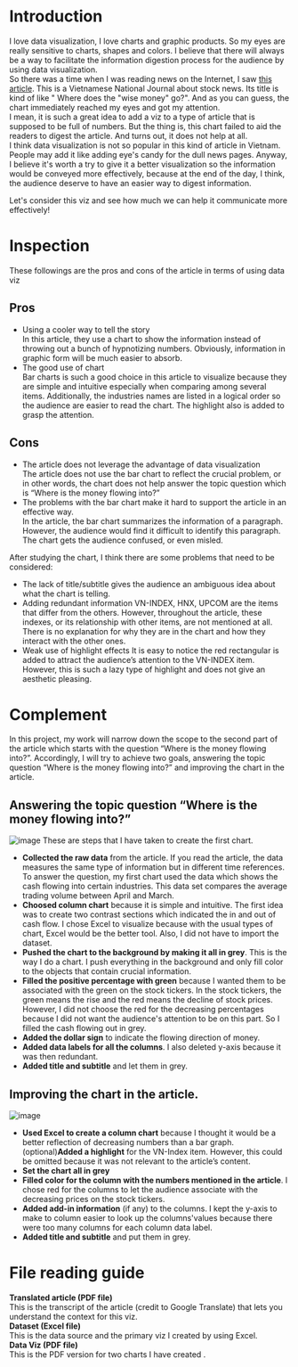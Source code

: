 # Introduction
I love data visualization, I love charts and graphic products. So my eyes are really sensitive to charts, shapes and colors. I believe that there will always be a way to facilitate the information digestion process for the audience by using data visualization.<br />
So there was a time when I was reading news on the Internet, I saw [this article](https://laodong.vn/tien-te-dau-tu/chung-khoan-tien-khon-dang-chay-vao-co-phieu-nao-1041204.ldo). This is a Vietnamese National Journal about stock news. Its title is kind of like " Where does the "wise money" go?". And as you can guess, the chart immediately reached my eyes and got my attention. <br />
I mean, it is such a great idea to add a viz to a type of article that is supposed to be full of numbers. But the thing is, this chart failed to aid the readers to digest the article. And turns out, it does not help at all.<br />
I think data visualization is not so popular in this kind of article in Vietnam. People may add it like adding eye's candy for the dull news pages. Anyway, I believe it's worth a try to give it a better visualization so the information would be conveyed more effectively, because at the end of the day, I think, the audience deserve to have an easier way to digest information. <br />
 
Let's consider this viz and see how much we can help it communicate more effectively!

# Inspection
These followings are the pros and cons of the article in terms of using data viz
## Pros
* Using a cooler way to tell the story<br />
In this article, they use a chart to show the information instead of throwing out a bunch of hypnotizing numbers. Obviously, information in graphic form will be much easier to absorb.
* The good use of chart<br />
Bar charts is such a good choice in this article to visualize because they are simple and intuitive especially when comparing among several items. Additionally, the industries names are listed in a logical order so the audience are easier to read the chart. The highlight also is added to grasp the attention.
## Cons
* The article does not leverage the advantage of data visualization<br />
The article does not use the bar chart to reflect the crucial problem, or in other words, the chart does not help answer the topic question which is “Where is the money flowing into?”
* The problems with the bar chart make it hard to support the article in an effective way. <br />
In the article, the bar chart summarizes the information of a paragraph. However, the audience would find it difficult to identify this paragraph. The chart gets the audience confused, or even misled.

After studying the chart, I think there are some problems that need to be considered:
  * The lack of title/subtitle gives the audience an ambiguous idea about what the chart is telling.  
  * Adding redundant information 
VN-INDEX, HNX, UPCOM are the items that differ from the others. However, throughout the article, these indexes, or its relationship with other items, are not mentioned at all. There is no explanation for why they are in the chart and how they interact with the other ones.
  * Weak use of highlight effects
It is easy to notice the red rectangular is added to attract the audience’s attention to the VN-INDEX item. However, this is such a lazy type of highlight and does not give an aesthetic pleasing.  

# Complement  
In this project, my work will narrow down the scope to the second part of the article which starts with the question “Where is the money flowing into?”. Accordingly, I will try to achieve two goals, answering the topic question “Where is the money flowing into?” and improving the chart in the article. 

## Answering the topic question “Where is the money flowing into?”

![image](https://user-images.githubusercontent.com/106227875/173179645-480de6f5-9b66-4369-adf3-990ac1850b8f.png)
These are steps that I have taken to create the first chart. <br />
  * **Collected the raw data** from the article. If you read the article, the data measures the same type of information but in different time references. To answer the  question, my first chart used the data which shows the cash flowing into certain industries. This data set compares the average trading volume between April and   March. <br />
  * **Choosed column chart** because it is simple and intuitive. The first idea was to create two contrast sections which indicated the in and out of cash flow.  I chose Excel to visualize because with the usual types of chart, Excel would be the better tool. Also, I did not have to import the dataset.<br />
  * **Pushed the chart to the background by making it all in grey**. This is the way I do a chart. I push everything in the background and only fill color to the objects that contain crucial information.<br />
  * **Filled the positive percentage with green** because I wanted them to be associated with the green on the stock tickers. In the stock tickers, the green means the rise and the red means the decline of stock prices. However, I did not choose the red for the decreasing percentages because I did not want the audience's attention to be on this part. So I filled the cash flowing out in grey. <br />
  * **Added the dollar sign** to indicate the flowing direction of money. <br />
  * **Added data labels for all the columns**. I also deleted y-axis because it was then redundant.<br />
  * **Added title and subtitle** and let them in grey.<br />
## Improving the chart in the article.<br />
![image](https://user-images.githubusercontent.com/106227875/173179713-771a7fbd-c0a7-4c74-a156-7a36f7dd4b16.png)
  * **Used Excel to create a column chart** because I thought it would be a better reflection of decreasing numbers than a bar graph.   <br />
  (optional)**Added a highlight** for the VN-Index item.  However, this could be omitted because it was not relevant to the article’s content. 
  * **Set the chart all in grey** <br />
  * **Filled color for the column with the numbers mentioned in the article**. I chose red for the columns to let the audience associate with the decreasing prices on the stock tickers.<br />
  * **Added add-in information** (if any) to the columns. I kept the y-axis to make to column easier to look up the columns'values because there were too many columns for each column data label. <br />
  * **Added title and subtitle** and put them in grey.

# File reading guide
**Translated article (PDF file)** <br />
This is the transcript of the article (credit to Google Translate) that lets you understand the context for this viz.<br />
**Dataset (Excel file)** <br />
This is the data source and the primary viz I created by using Excel.<br />
**Data Viz (PDF file)** <br />
This is the PDF version for two charts I have created .
